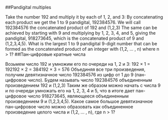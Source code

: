 ##Pandigital multiples

Take the number 192 and multiply it by each of 1, 2, and 3:
By concatenating each product we get the 1 to 9 pandigital, 192384576. We will call 192384576 the concatenated product of 192 and (1,2,3)
The same can be achieved by starting with 9 and multiplying by 1, 2, 3, 4, and 5, giving the pandigital, 918273645, which is the concatenated product of 9 and (1,2,3,4,5).
What is the largest 1 to 9 pandigital 9-digit number that can be formed as the concatenated product of an integer with (1,2, ... , n) where n > 1?
##Пан-цифровые кратные числа

Возьмем число 192 и умножим его по очереди на 1, 2 и 3:
192 × 1 = 192192 × 2 = 384192 × 3 = 576
Объединяя все три произведения, получим девятизначное число 192384576 из цифр от 1 до 9 (пан-цифровое число). Будем называть число 192384576 объединенным произведением 192 и (1,2,3)
Таким же образом можно начать с числа 9 и по очереди умножать его на 1, 2, 3, 4 и 5, что в итоге дает пан-цифровое число 918273645, являющееся объединенным произведением 9 и (1,2,3,4,5).
Какое самое большое девятизначное пан-цифровое число можно образовать как объединенное произведение целого числа и (1,2, ... , n), где n > 1?
